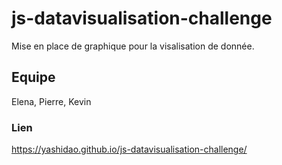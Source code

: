 # js-datavisualisation-challenge

Mise en place de graphique pour la visalisation de donnée.

## Equipe

Elena, Pierre, Kevin

### Lien

<https://yashidao.github.io/js-datavisualisation-challenge/>
